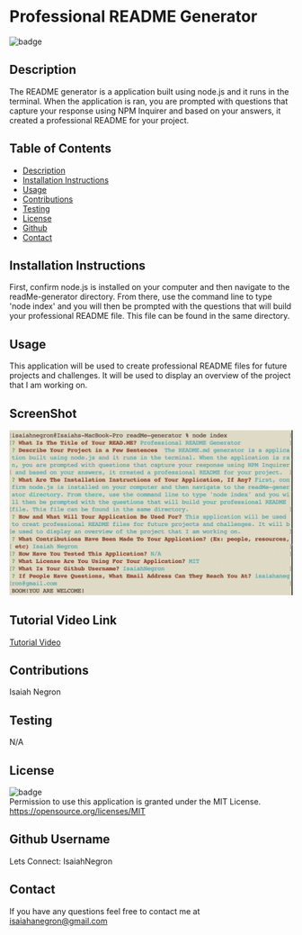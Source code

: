 # Professional README Generator

  ![badge](https://img.shields.io/badge/license-MIT-important)

  ## Description
  The README generator is a application built using node.js and it runs in the terminal. When the application is ran, you are prompted with questions that capture your response using NPM Inquirer and based on your answers, it created a professional README for your project.

  ## Table of Contents
  - [Description](#Description)
  - [Installation Instructions](#Installation)
  - [Usage](#Usage)
  - [Contributions](#Contributions)
  - [Testing](#Tests)
  - [License](#License)
  - [Github](#Github)
  - [Contact](#Contact)

  ## Installation Instructions
  First, confirm node.js is installed on your computer and then navigate to the readMe-generator directory. From there, use the command line to type 'node index' and you will then be prompted with the questions that will build your professional README file. This file can be found in the same directory.


  ## Usage
   This application will be used to create professional README files for future projects and challenges. It will be used to display an overview of the project that I am working on.

  ## ScreenShot
  ![screenshot](assets/images/screenshot-readme.png)
  
  ## Tutorial Video Link
  <a href="https://drive.google.com/file/d/1Pvh1xpMEOJvWP4Ydf6DV1ib6FuHorhAN/view" target="_blank">Tutorial Video</a>

  ## Contributions
  Isaiah Negron

  ## Testing
  N/A

  ## License
  ![badge](https://img.shields.io/badge/license-MIT-important)
  <br>
  Permission to use this application is granted under the MIT License. <https://opensource.org/licenses/MIT>

  ## Github Username
  Lets Connect: IsaiahNegron

  ## Contact
  If you have any questions feel free to contact me at <a href='mailto:isaiahanegron@gmail.com'>isaiahanegron@gmail.com</a>
